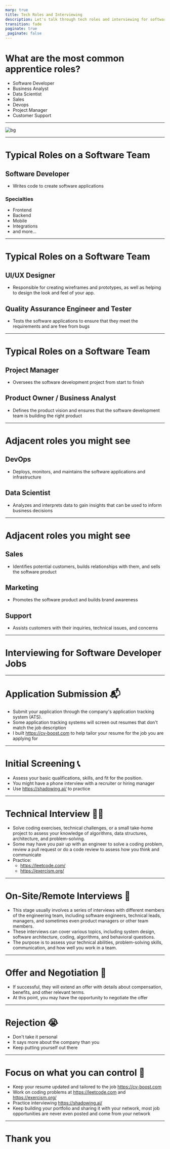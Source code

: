 ```yaml
---
marp: true
title: Tech Roles and Interviewing
description: Let's talk through tech roles and interviewing for software jobs 
transition: fade
paginate: true
_paginate: false
---
```


# What are the most common apprentice roles?

- Software Developer
- Business Analyst
- Data Scientist
- Sales
- Devops
- Project Manager
- Customer Support

---

![bg](./assets/placements.svg)

---
# Typical Roles on a Software Team

## Software Developer
- Writes code to create software applications

### Specialties
- Frontend
- Backend
- Mobile
- Integrations
- and more...

---

# Typical Roles on a Software Team

## UI/UX Designer
- Responsible for creating wireframes and prototypes, as well as helping to design the look and feel of your app.

## Quality Assurance Engineer and Tester
- Tests the software applications to ensure that they meet the requirements and are free from bugs


---

# Typical Roles on a Software Team

## Project Manager
- Oversees the software development project from start to finish

## Product Owner / Business Analyst
- Defines the product vision and ensures that the software development team is building the right product

---
# Adjacent roles you might see

## DevOps
- Deploys, monitors, and maintains the software applications and infrastructure

## Data Scientist
- Analyzes and interprets data to gain insights that can be used to inform business decisions

---

# Adjacent roles you might see

## Sales
- Identifies potential customers, builds relationships with them, and sells the software product

## Marketing
- Promotes the software product and builds brand awareness

## Support
- Assists customers with their inquiries, technical issues, and concerns

---
# Interviewing for Software Developer Jobs

---

# Application Submission 📬
- Submit your application through the company's application tracking system (ATS).
- Some application tracking systems will screen out resumes that don't match the job description
- I built https://cv-boost.com to help tailor your resume for the job you are applying for

---

# Initial Screening 📞
- Assess your basic qualifications, skills, and fit for the position.
- You might have a phone interview with a recruiter or hiring manager
- Use https://shadowing.ai/ to practice

---

# Technical Interview 🧑‍💻
- Solve coding exercises, technical challenges, or a small take-home project to assess your knowledge of algorithms, data structures, architecture, and problem-solving.
- Some may have you pair up with an engineer to solve a coding problem, review a pull request or do a code review to assess how you think and communicate
- Practice:
    - https://leetcode.com/
    - https://exercism.org/

---

# On-Site/Remote Interviews 🎤
- This stage usually involves a series of interviews with different members of the engineering team, including software engineers, technical leads, managers, and sometimes even product managers or other team members.
- These interviews can cover various topics, including system design, software architecture, coding, algorithms, and behavioral questions.
- The purpose is to assess your technical abilities, problem-solving skills, communication, and how well you work in a team.

---

# Offer and Negotiation 🤑
- If successful, they will extend an offer with details about compensation, benefits, and other relevant terms.
- At this point, you may have the opportunity to negotiate the offer 

---

# Rejection 😭
- Don't take it personal
- It says more about the company than you
- Keep putting yourself out there

---

# Focus on what you can control 🙌
- Keep your resume updated and tailored to the job https://cv-boost.com
- Work on coding problems at https://leetcode.com and https://exercism.org/
- Practice interviewing https://shadowing.ai/
- Keep building your portfolio and sharing it with your network, most job opportunities are never even posted and come from your network


---

# Thank you


